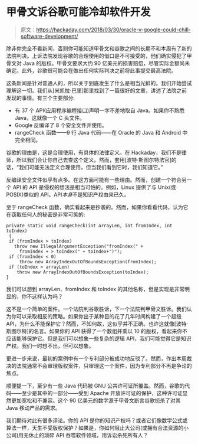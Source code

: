# 甲骨文诉谷歌可能冷却软件开发

> 原文：<https://hackaday.com/2018/03/30/oracle-v-google-could-chill-software-development/>

除非你完全不看新闻，否则你可能知道甲骨文和谷歌之间的长期不和本周有了新的法院判决。上诉法院发现谷歌的合理使用的借口是不可接受的，他们确实侵犯了甲骨文对 Java 的版权。甲骨文要求大约 90 亿美元的损害赔偿，尽管实际金额尚未确定。此外，谷歌很可能会在做出任何实际判决之前将此事提交最高法院。

这条新闻是针对普通人的，所以关于到底发生了什么是相当光鲜的。我们开始尝试理解这一切。我们从[米凯拉·巴里]那里找到了一篇很好的文章，讲述了法院之前发现的事情。有三个主要部分:

*   有 37 个 API(应用程序编程接口)声明一字不差地取自 Java。如果你不熟悉 Java，这就像一个 C 头文件。
*   Google 反编译了 8 个安全文件并使用。
*   rangeCheck 函数——9 行 Java 代码——在 Oracle 的 Java 和 Android 中完全相同。

谷歌的理由是，这是合理使用，有具体的法律定义。在 Hackaday，我们不是律师，所以我们会让你自己去查这个定义。然而，套用[波特·斯图尔特法官]的话，“我们可能无法定义合理使用，但当我们看到它时，我们知道它。”

反编译安全文件似乎有点多。在这方面可能有一些理由。然而，创建一个符合另一个 API 的 API 是侵权的想法是相当可怕的。例如，Linux 提供了与 Unix(或 POSIX)类似的 API。API*本身*不是知识产权由来已久。

至于 rangeCheck 函数，确实看起来是抄袭的。然而，如果你看看代码，认为它在窃取任何人的秘密是非常可笑的:

```
private static void rangeCheck(int arrayLen, int fromIndex, int toIndex)
 {
 if (fromIndex > toIndex)
   throw new IllegalArgumentException("fromIndex(" +
     fromIndex + > toIndex(" + toIndex+")");
 if (fromIndex < 0) 
     throw new ArrayIndexOutOfBoundsException(fromIndex);
 if (toIndex > arrayLen) 
    throw new ArrayIndexOutOfBoundsException(toIndex);
}

```

我们可以想到 arrayLen、fromIndex 和 toIndex 的其他名称，但是实现是非常明显的，你不这样认为吗？

这不是一个简单的案件。一个法院判谷歌胜诉，下一个法院判甲骨文胜诉。我们认为你可以采取相反的策略。如果你出于某种目的花了几年时间构建了一个超级 API，为什么不能保护它？然而，不知何故，这似乎并不正确。也许这就像[波特·斯图尔特]的名言。如果你的 API 获得了一个数组并乘以 10 的版权，看起来你不应该能够保护它。但是我们可以想象一些复杂的逻辑 API，我们可能觉得它是知识产权。我们一时想不出，但可以想象。

更进一步来说，最初的案例中有一个专利部分被成功地反驳了。然而，作出本周裁决的法院通常不会审理版权案件，只审理这一个案件，因为专利部分不再是争论的焦点。

顺便提一下，至少有一些 Java 代码被 GNU 公共许可证所覆盖。然而，谷歌的代码——至少是其中的一部分——受到 Apache 开放许可证的保护，这种许可证显然更加宽松和不兼容。这个 90 亿美元的数字源于甲骨文断言谷歌扼杀了对其 Java 移动产品的需求。

我们期待对此有很多评论。你的 API 是你的知识产权吗？或者它们像数学公式或算法一样，天生不受版权保护？如果是，你如何阻止大公司(或拥有合法资源的小公司)用无休止的琐碎 API 吞噬软件领域，用诉讼杀死所有人？
